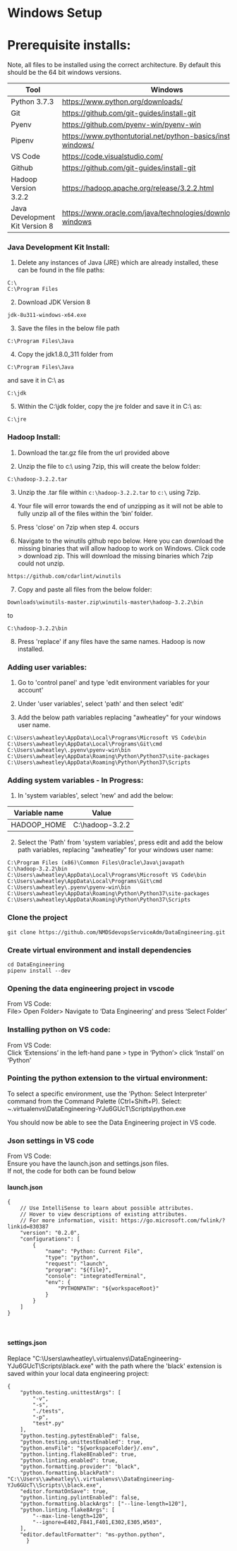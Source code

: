 # Windows Setup

# Prerequisite installs:
Note, all files to be installed using the correct architecture. By default this should be the 64 bit windows versions.

Tool | Windows 
--- | --- 
Python 3.7.3 | https://www.python.org/downloads/
Git | https://github.com/git-guides/install-git
Pyenv | https://github.com/pyenv-win/pyenv-win
Pipenv | https://www.pythontutorial.net/python-basics/install-pipenv-windows/
VS Code | https://code.visualstudio.com/
Github | https://github.com/git-guides/install-git
Hadoop Version 3.2.2 | https://hadoop.apache.org/release/3.2.2.html
Java Development Kit Version 8 | https://www.oracle.com/java/technologies/downloads/#java8-windows

### Java Development Kit Install:
1. Delete any instances of Java (JRE) which are already installed, these can be found in the file paths:
```
C:\
C:\Program Files
```

2. Download JDK Version 8
```
jdk-8u311-windows-x64.exe
```

3. Save the files in the below file path
```
C:\Program Files\Java
```

4. Copy the jdk1.8.0_311 folder from 
```
C:\Program Files\Java
```
and save it in C:\ as
```
C:\jdk
```

5. Within the C:\jdk folder, copy the jre folder and save it in C:\ as:
```
C:\jre
```


### Hadoop Install:
1. Download the tar.gz file from the url provided above

2. Unzip the file to c:\ using 7zip, this will create the below folder:
```
C:\hadoop-3.2.2.tar
```

3. Unzip the .tar file within `c:\hadoop-3.2.2.tar` to `c:\` using 7zip.

4. Your file will error towards the end of unzipping as it will not be able to fully unzip all of the files within the ‘bin’ folder.

5. Press 'close' on 7zip when step 4. occurs

6. Navigate to the winutils github repo below. Here you can download the missing binaries that will allow hadoop to work on Windows. Click code > download zip. This will download the missing binaries which 7zip could not unzip.
```
https://github.com/cdarlint/winutils
```

7. Copy and paste all files from the below folder:
```
Downloads\winutils-master.zip\winutils-master\hadoop-3.2.2\bin
```
to
```
C:\hadoop-3.2.2\bin
```

8. Press 'replace' if any files have the same names. Hadoop is now installed.


### Adding user variables:
1. Go to 'control panel' and type 'edit environment variables for your account'

2. Under 'user variables', select 'path' and then select 'edit'

3. Add the below path variables replacing "awheatley" for your windows user name. 
```
C:\Users\awheatley\AppData\Local\Programs\Microsoft VS Code\bin
C:\Users\awheatley\AppData\Local\Programs\Git\cmd 
C:\Users\awheatley\.pyenv\pyenv-win\bin 
C:\Users\awheatley\AppData\Roaming\Python\Python37\site-packages 
C:\Users\awheatley\AppData\Roaming\Python\Python37\Scripts 
```


### Adding system variables - In Progress:
1. In 'system variables', select 'new' and add the below:

Variable name | Value
--- | --- 
HADOOP_HOME | C:\hadoop-3.2.2


2. Select the 'Path' from 'system variables', press edit and add the below path variables, replacing "awheatley" for your windows user name:
```
C:\Program Files (x86)\Common Files\Oracle\Java\javapath
C:\hadoop-3.2.2\bin
C:\Users\awheatley\AppData\Local\Programs\Microsoft VS Code\bin
C:\Users\awheatley\AppData\Local\Programs\Git\cmd
C:\Users\awheatley\.pyenv\pyenv-win\bin
C:\Users\awheatley\AppData\Roaming\Python\Python37\site-packages
C:\Users\awheatley\AppData\Roaming\Python\Python37\Scripts
```


### Clone the project
```
git clone https://github.com/NMDSdevopsServiceAdm/DataEngineering.git
```


### Create virtual environment and install dependencies
```
cd DataEngineering
pipenv install --dev
```


### Opening the data engineering project in vscode
From VS Code: <br>
File> Open Folder> Navigate to ‘Data Engineering’ and press ‘Select Folder’


### Installing python on VS code:
From VS Code:<br>
Click ‘Extensions’ in the left-hand pane > type in ‘Python’> click ‘Install’ on ‘Python’

### Pointing the python extension to the virtual environment:
To select a specific environment, use the 'Python: Select Interpreter' command from the Command Palette (Ctrl+Shift+P).
Select: ~\.virtualenvs\DataEngineering-YJu6GUcT\Scripts\python.exe

You should now be able to see the Data Engineering project in VS code.


### Json settings in VS code
From VS Code: <br>
Ensure you have the launch.json and settings.json files.
<br>
If not, the code for both can be found below
<br>
#### launch.json
```
{
    // Use IntelliSense to learn about possible attributes.
    // Hover to view descriptions of existing attributes.
    // For more information, visit: https://go.microsoft.com/fwlink/?linkid=830387
    "version": "0.2.0",
    "configurations": [
        {
            "name": "Python: Current File",
            "type": "python",
            "request": "launch",
            "program": "${file}",
            "console": "integratedTerminal",
            "env": {
                "PYTHONPATH": "${workspaceRoot}"
            }
        }
    ]
}

```
<br>
    
#### settings.json
Replace "C:\\Users\\awheatley\\.virtualenvs\\DataEngineering-YJu6GUcT\\Scripts\\black.exe" with the path where the 'black' extension is saved within your local data engineering project:
```
{
    "python.testing.unittestArgs": [
        "-v",
        "-s",
        "./tests",
        "-p",
        "test*.py"
    ],
    "python.testing.pytestEnabled": false,
    "python.testing.unittestEnabled": true,
    "python.envFile": "${workspaceFolder}/.env",
    "python.linting.flake8Enabled": true,
    "python.linting.enabled": true,
    "python.formatting.provider": "black",
    "python.formatting.blackPath": "C:\\Users\\awheatley\\.virtualenvs\\DataEngineering-YJu6GUcT\\Scripts\\black.exe",
    "editor.formatOnSave": true,
    "python.linting.pylintEnabled": false,
    "python.formatting.blackArgs": ["--line-length=120"],
    "python.linting.flake8Args": [
        "--max-line-length=120",
        "--ignore=E402,F841,F401,E302,E305,W503",
    ],
    "editor.defaultFormatter": "ms-python.python",
      }
```
